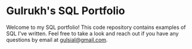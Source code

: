 # Gulrukh's SQL Portfolio

Welcome to my SQL portfolio! This code repository contains examples of SQL I've written. Feel free to take a look and reach out if you have any questions by email at gulsial@gmail.com.
